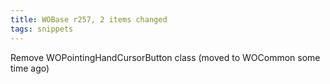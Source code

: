 ```yaml
---
title: WOBase r257, 2 items changed
tags: snippets
---
```


Remove WOPointingHandCursorButton class (moved to WOCommon some time ago)
